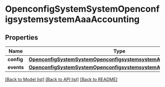 # OpenconfigSystemSystemOpenconfigsystemsystemAaaAccounting

## Properties
Name | Type | Description | Notes
------------ | ------------- | ------------- | -------------
**config** | [**OpenconfigSystemSystemOpenconfigsystemsystemAaaAccountingConfig**](OpenconfigSystemSystemOpenconfigsystemsystemAaaAccountingConfig.md) |  | [optional] 
**events** | [**OpenconfigSystemSystemOpenconfigsystemsystemAaaAccountingEvents**](OpenconfigSystemSystemOpenconfigsystemsystemAaaAccountingEvents.md) |  | [optional] 

[[Back to Model list]](../README.md#documentation-for-models) [[Back to API list]](../README.md#documentation-for-api-endpoints) [[Back to README]](../README.md)


